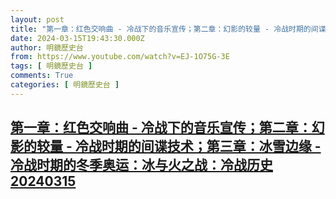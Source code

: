 ```yaml
---
layout: post
title: "第一章：红色交响曲 - 冷战下的音乐宣传；第二章：幻影的较量 - 冷战时期的间谍技术；第三章：冰雪边缘 - 冷战时期的冬季奥运：冰与火之战：冷战历史20240315"
date: 2024-03-15T19:43:30.000Z
author: 明鏡歷史台
from: https://www.youtube.com/watch?v=EJ-1O75G-3E
tags: [ 明鏡歷史台 ]
comments: True
categories: [ 明鏡歷史台 ]
---
```

<!--1710531810000-->
[第一章：红色交响曲 - 冷战下的音乐宣传；第二章：幻影的较量 - 冷战时期的间谍技术；第三章：冰雪边缘 - 冷战时期的冬季奥运：冰与火之战：冷战历史20240315](https://www.youtube.com/watch?v=EJ-1O75G-3E)
------

<div>

</div>
